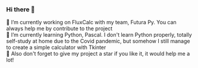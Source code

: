 ### Hi there 👋

🔭 I’m currently working on FluxCalc with my team, Futura Py. You can always help me by contribute to the project <br>
🌱 I’m currently learning Python, Pascal. I don't learn Python properly, totally self-study at home due to the Covid pandemic, but somehow I still manage to create a simple calculator with Tkinter <br>
🌟 Also don't forget to give my project a star if you like it, it would help me a lot! <br>
